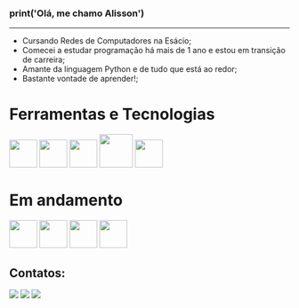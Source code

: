  ### print('Olá, me chamo Alisson')
 <hr>

- Cursando Redes de Computadores na Esácio;
- Comecei a estudar programação há mais de 1 ano e estou em transição de carreira;
- Amante da linguagem Python e de tudo que está ao redor;
- Bastante vontade de aprender!;

<h1>Ferramentas e Tecnologias</h1>

<img src="https://cdn.jsdelivr.net/gh/devicons/devicon/icons/python/python-original.svg" width="50" height="50"/>     <img src="https://cdn.jsdelivr.net/gh/devicons/devicon/icons/pycharm/pycharm-original.svg" width="50" height="50"/>     <img src="https://cdn.jsdelivr.net/gh/devicons/devicon/icons/vscode/vscode-original.svg" width="50" height="50"/>     <img src="https://cdn.jsdelivr.net/gh/devicons/devicon/icons/sqlite/sqlite-original-wordmark.svg" width="60" height="60"/>     <img src="https://cdn.jsdelivr.net/gh/devicons/devicon/icons/mysql/mysql-original.svg" width="50" height="50"/>

<h1>Em andamento</h1>

<img src="https://cdn.jsdelivr.net/gh/devicons/devicon/icons/flask/flask-original.svg" width="50" height="50"/>     <img src="https://cdn.jsdelivr.net/gh/devicons/devicon/icons/html5/html5-original.svg" width="50" height="50"/>     <img src="https://cdn.jsdelivr.net/gh/devicons/devicon/icons/css3/css3-original.svg" width="50" height="50"/>     <img src="https://cdn.jsdelivr.net/gh/devicons/devicon/icons/bootstrap/bootstrap-original.svg" width="50" height="50"/>

## Contatos:
<div>
<a href="https://instagram.com/alencar.st" target="_blank"><img src="https://img.shields.io/badge/-Instagram-%23E4405F?style=for-the-badge&logo=instagram&logoColor=white" target="_blank"></a>
<a href = "mailto:alissonsts910@gmail.com"><img src="https://img.shields.io/badge/Gmail-D14836?style=for-the-badge&logo=gmail&logoColor=white" target="_blank"></a>
<a href="https://www.linkedin.com/in/alisson-santos-33578825b" target="_blank"><img src="https://img.shields.io/badge/-LinkedIn-%230077B5?style=for-the-badge&logo=linkedin&logoColor=white" target="_blank"></a>   
</div>
